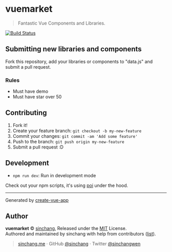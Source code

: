 # vuemarket 

> Fantastic Vue Components and Libraries. 

[![Build Status](https://travis-ci.org/sinchang/vuemarket.svg?branch=master)](https://travis-ci.org/sinchang/vuemarket)

## Submitting new libraries and components

Fork this repository, add your libraries or components to "data.js" and submit a pull request.

### Rules
  * Must have demo
  * Must have star over 50

## Contributing

1. Fork it!
2. Create your feature branch: `git checkout -b my-new-feature`
3. Commit your changes: `git commit -am 'Add some feature'`
4. Push to the branch: `git push origin my-new-feature`
5. Submit a pull request :D

## Development

- `npm run dev`: Run in development mode

Check out your npm scripts, it's using [poi](https://github.com/egoist/poi) under the hood.

---

Generated by [create-vue-app](https://github.com/egoist/create-vue-app)

## Author

**vuemarket** © [sinchang](https://github.com/sinchang), Released under the [MIT](./LICENSE) License.<br>
Authored and maintained by sinchang with help from contributors ([list](https://github.com/sinchang/vuemarket/contributors)).

> [sinchang.me](https://sinchang.me) · GitHub [@sinchang](https://github.com/sinchang) · Twitter [@sinchangwen](https://twitter.com/sinchangwen)
